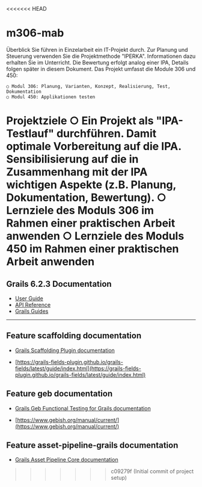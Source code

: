 <<<<<<< HEAD
# m306-mab
Überblick
Sie führen in Einzelarbeit ein IT-Projekt durch. Zur Planung und Steuerung verwenden Sie die Projektmethode "IPERKA". Informationen dazu erhalten Sie im Unterricht. Die Bewertung erfolgt analog einer IPA, Details folgen später in diesem Dokument. Das Projekt umfasst die Module 306 und 450:

	○ Modul 306: Planung, Varianten, Konzept, Realisierung, Test, Dokumentation
	○ Modul 450: Applikationen testen


Projektziele
	○ Ein Projekt als "IPA-Testlauf" durchführen. Damit optimale Vorbereitung auf die IPA. Sensibilisierung auf die in Zusammenhang mit der IPA wichtigen Aspekte (z.B. Planung, Dokumentation, Bewertung).
	○ Lernziele des Moduls 306 im Rahmen einer praktischen Arbeit anwenden
	○ Lernziele des Moduls 450 im Rahmen einer praktischen Arbeit anwenden
=======
## Grails 6.2.3 Documentation

- [User Guide](https://docs.grails.org/6.2.3/guide/index.html)
- [API Reference](https://docs.grails.org/6.2.3/api/index.html)
- [Grails Guides](https://guides.grails.org/index.html)
---

## Feature scaffolding documentation

- [Grails Scaffolding Plugin documentation](https://grails.github.io/scaffolding/latest/groovydoc/)

- [https://grails-fields-plugin.github.io/grails-fields/latest/guide/index.html](https://grails-fields-plugin.github.io/grails-fields/latest/guide/index.html)

## Feature geb documentation

- [Grails Geb Functional Testing for Grails documentation](https://github.com/grails3-plugins/geb#readme)

- [https://www.gebish.org/manual/current/](https://www.gebish.org/manual/current/)

## Feature asset-pipeline-grails documentation

- [Grails Asset Pipeline Core documentation](https://www.asset-pipeline.com/manual/)
>>>>>>> c09279f (Initial commit of project setup)

